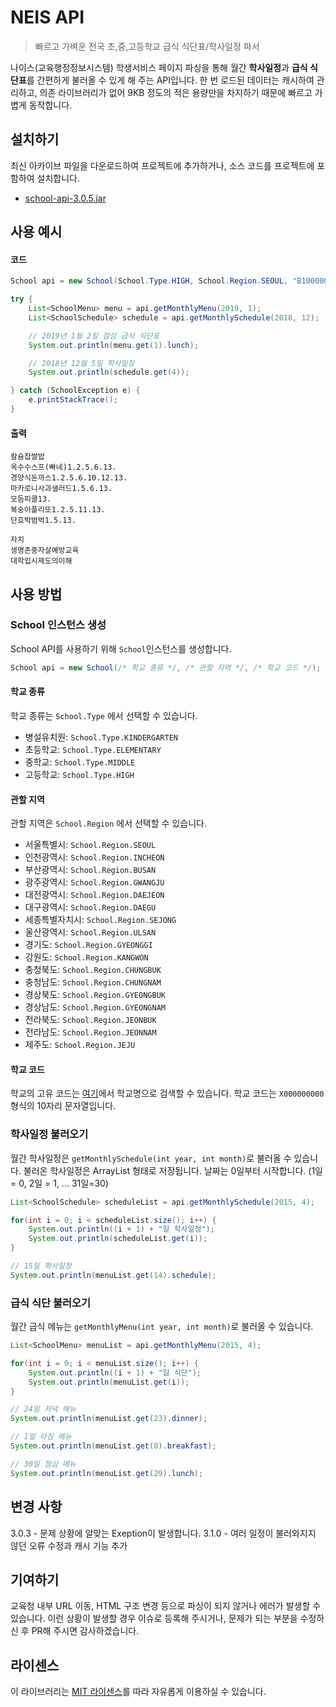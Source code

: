 # NEIS API
> 빠르고 가벼운 전국 초,중,고등학교 급식 식단표/학사일정 파서

나이스(교육행정정보시스템) 학생서비스 페이지 파싱을 통해 월간 **학사일정**과 **급식 식단표**를 간편하게 불러올 수 있게 해 주는 API입니다. 한 번 로드된 데이터는 캐시하여 관리하고, 의존 라이브러리가 없어 9KB 정도의 적은 용량만을 차지하기 때문에 빠르고 가볍게 동작합니다.

## 설치하기
최신 아카이브 파일을 다운로드하여 프로젝트에 추가하거나, 소스 코드를 프로젝트에 포함하여 설치합니다.

-  [school-api-3.0.5.jar](https://github.com/agemor/school-api/releases/download/3.0.5/school-api-3.0.5.jar)

## 사용 예시

#### 코드

```java
School api = new School(School.Type.HIGH, School.Region.SEOUL, "B100000465");

try {
    List<SchoolMenu> menu = api.getMonthlyMenu(2019, 1);
    List<SchoolSchedule> schedule = api.getMonthlySchedule(2018, 12);

    // 2019년 1월 2일 점심 급식 식단표
    System.out.println(menu.get(1).lunch);

    // 2018년 12월 5일 학사일정
    System.out.println(schedule.get(4));

} catch (SchoolException e) {
    e.printStackTrace();
}

```

#### 출력
```
칼슘찹쌀밥
옥수수스프(빠네)1.2.5.6.13.
경양식돈까스1.2.5.6.10.12.13.
마카로니사과샐러드1.5.6.13.
모듬피클13.
복숭아플리또1.2.5.11.13.
단호박범벅1.5.13.

자치
생명존중자살예방교육
대학입시제도의이해
```
## 사용 방법

### School 인스턴스 생성
School API를 사용하기 위해 `School`인스턴스를 생성합니다.
```java
School api = new School(/* 학교 종류 */, /* 관할 지역 */, /* 학교 코드 */);
```

#### 학교 종류

 학교 종류는 `School.Type` 에서 선택할 수 있습니다.

- 병설유치원: `School.Type.KINDERGARTEN`
- 초등학교: `School.Type.ELEMENTARY`
- 중학교: `School.Type.MIDDLE`
- 고등학교: `School.Type.HIGH`

#### 관할 지역

관할 지역은 `School.Region` 에서 선택할 수 있습니다.

- 서울특별시: `School.Region.SEOUL`
- 인천광역시: `School.Region.INCHEON`
- 부산광역시: `School.Region.BUSAN`
- 광주광역시: `School.Region.GWANGJU`
- 대전광역시: `School.Region.DAEJEON`
- 대구광역시: `School.Region.DAEGU`
- 세종특별자치시: `School.Region.SEJONG`
- 울산광역시: `School.Region.ULSAN`
- 경기도: `School.Region.GYEONGGI`
- 강원도: `School.Region.KANGWON`
- 충청북도: `School.Region.CHUNGBUK`
- 충청남도: `School.Region.CHUNGNAM`
- 경상북도: `School.Region.GYEONGBUK`
- 경상남도: `School.Region.GYEONGNAM`
- 전라북도: `School.Region.JEONBUK`
- 전라남도: `School.Region.JEONNAM`
- 제주도: `School.Region.JEJU`

#### 학교 코드

학교의 고유 코드는 [여기](https://code.schoolmenukr.ml/)에서 학교명으로 검색할 수 있습니다.
 학교 코드는 `X000000000` 형식의 10자리 문자열입니다.

### 학사일정 불러오기
월간 학사일정은 `getMonthlySchedule(int year, int month)`로 불러올 수 있습니다. 불러온 학사일정은 ArrayList 형태로 저장됩니다. 날짜는 0일부터 시작합니다. (1일 = 0, 2일 = 1, ... 31일=30)

```java
List<SchoolSchedule> scheduleList = api.getMonthlySchedule(2015, 4);

for(int i = 0; i < scheduleList.size(); i++) {
    System.out.println((i + 1) + "일 학사일정");
    System.out.println(scheduleList.get(i));
}

// 15일 학사일정
System.out.println(menuList.get(14).schedule);
```

### 급식 식단 불러오기

월간 급식 메뉴는 `getMonthlyMenu(int year, int month)`로 불러올 수 있습니다.

```java
List<SchoolMenu> menuList = api.getMonthlyMenu(2015, 4);

for(int i = 0; i < menuList.size(); i++) {
    System.out.println((i + 1) + "일 식단");
    System.out.println(menuList.get(i));
}

// 24일 저녁 메뉴
System.out.println(menuList.get(23).dinner);

// 1일 아침 메뉴
System.out.println(menuList.get(0).breakfast);

// 30일 점심 메뉴
System.out.println(menuList.get(29).lunch);
```

## 변경 사항
3.0.3 - 문제 상황에 알맞는 Exeption이 발생합니다.
3.1.0 - 여러 일정이 불러와지지 않던 오류 수정과 캐시 기능 추가

## 기여하기
교육청 내부 URL 이동, HTML 구조 변경 등으로 파싱이 되지 않거나 에러가 발생할 수 있습니다. 이런 상황이 발생할 경우 이슈로 등록해 주시거나, 문제가 되는 부분을 수정하신 후 PR해 주시면 감사하겠습니다.

## 라이센스
이 라이브러리는 [MIT 라이센스](https://github.com/agemor/school-api/blob/master/LICENSE)를 따라 자유롭게 이용하실 수 있습니다.

